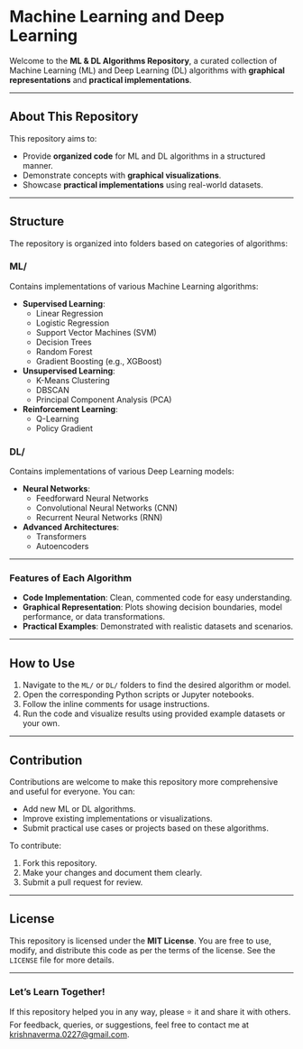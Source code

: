 # Machine Learning and Deep Learning

Welcome to the **ML & DL Algorithms Repository**, a curated collection of Machine Learning (ML) and Deep Learning (DL) algorithms with **graphical representations** and **practical implementations**.

---

## **About This Repository**
This repository aims to:
- Provide **organized code** for ML and DL algorithms in a structured manner.
- Demonstrate concepts with **graphical visualizations**.
- Showcase **practical implementations** using real-world datasets.

---

## **Structure**
The repository is organized into folders based on categories of algorithms:

### **ML/**
Contains implementations of various Machine Learning algorithms:
- **Supervised Learning**:
  - Linear Regression
  - Logistic Regression
  - Support Vector Machines (SVM)
  - Decision Trees
  - Random Forest
  - Gradient Boosting (e.g., XGBoost)
- **Unsupervised Learning**:
  - K-Means Clustering
  - DBSCAN
  - Principal Component Analysis (PCA)
- **Reinforcement Learning**:
  - Q-Learning
  - Policy Gradient

### **DL/**
Contains implementations of various Deep Learning models:
- **Neural Networks**:
  - Feedforward Neural Networks
  - Convolutional Neural Networks (CNN)
  - Recurrent Neural Networks (RNN)
- **Advanced Architectures**:
  - Transformers
  - Autoencoders

---

### **Features of Each Algorithm**
- **Code Implementation**: Clean, commented code for easy understanding.
- **Graphical Representation**: Plots showing decision boundaries, model performance, or data transformations.
- **Practical Examples**: Demonstrated with realistic datasets and scenarios.

---

## **How to Use**
1. Navigate to the `ML/` or `DL/` folders to find the desired algorithm or model.
2. Open the corresponding Python scripts or Jupyter notebooks.
3. Follow the inline comments for usage instructions.
4. Run the code and visualize results using provided example datasets or your own.

---

## **Contribution**
Contributions are welcome to make this repository more comprehensive and useful for everyone. You can:
- Add new ML or DL algorithms.
- Improve existing implementations or visualizations.
- Submit practical use cases or projects based on these algorithms.

To contribute:
1. Fork this repository.
2. Make your changes and document them clearly.
3. Submit a pull request for review.

---

## **License**
This repository is licensed under the **MIT License**. You are free to use, modify, and distribute this code as per the terms of the license. See the `LICENSE` file for more details.

---

### **Let’s Learn Together!**
If this repository helped you in any way, please ⭐ it and share it with others.  
For feedback, queries, or suggestions, feel free to contact me at [krishnaverma.0227@gmail.com](mailto:krishnaverma.0227@gmail.com).